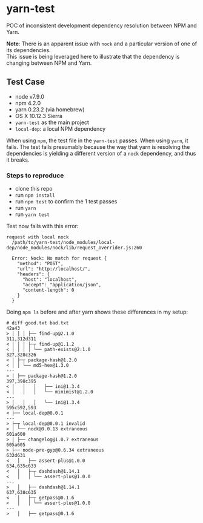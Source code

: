 # yarn-test

POC of inconsistent development dependency resolution between NPM and Yarn.

**Note**: There is an apparent issue with `nock` and a particular version of one of its dependencies.  
This issue is being leveraged here to illustrate that the dependency is changing between NPM and Yarn.

## Test Case


- node v7.9.0
- npm 4.2.0
- yarn 0.23.2 (via homebrew)
- OS X 10.12.3 Sierra
- `yarn-test` as the main project
- `local-dep`: a local NPM dependency

When using `npm`, the test file in the `yarn-test` passes.  When using `yarn`, it fails. The test fails presumably 
because the way that yarn is resolving the dependencies is yielding a different version of a `nock` dependency, and 
thus it breaks.

### Steps to reproduce

- clone this repo
- run `npm install`
- run `npm test` to confirm the 1 test passes
- run `yarn`
- run `yarn test`

Test now fails with this error:

```
request with local nock
  /path/to/yarn-test/node_modules/local-dep/node_modules/nock/lib/request_overrider.js:260

  Error: Nock: No match for request {
    "method": "POST",
    "url": "http://localhost/",
    "headers": {
      "host": "localhost",
      "accept": "application/json",
      "content-length": 0
    }
  }
```

Doing `npm ls` before and after yarn shows these differences in my setup:

```
# diff good.txt bad.txt 
42a43
> │ │ │ ├── find-up@2.1.0
311,312d311
< │ │ │ ├─┬ find-up@1.1.2
< │ │ │ │ └── path-exists@2.1.0
327,328c326
< │ ├─┬ package-hash@1.2.0
< │ │ └── md5-hex@1.3.0
---
> │ ├── package-hash@1.2.0
397,398c395
< │   │   │   ├── ini@1.3.4
< │   │   │   └── minimist@1.2.0
---
> │   │   │   └── ini@1.3.4
595c592,593
< ├── local-dep@0.0.1
---
> ├─┬ local-dep@0.0.1 invalid
> │ └── nock@9.0.13 extraneous
601a600
> │ ├── changelog@1.0.7 extraneous
605a605
> ├── node-pre-gyp@0.6.34 extraneous
632d631
<   │   ├── assert-plus@1.0.0
634,635c633
<   │   ├─┬ dashdash@1.14.1
<   │   │ └── assert-plus@1.0.0
---
>   │   ├── dashdash@1.14.1
637,638c635
<   │   ├─┬ getpass@0.1.6
<   │   │ └── assert-plus@1.0.0
---
>   │   ├── getpass@0.1.6
```
